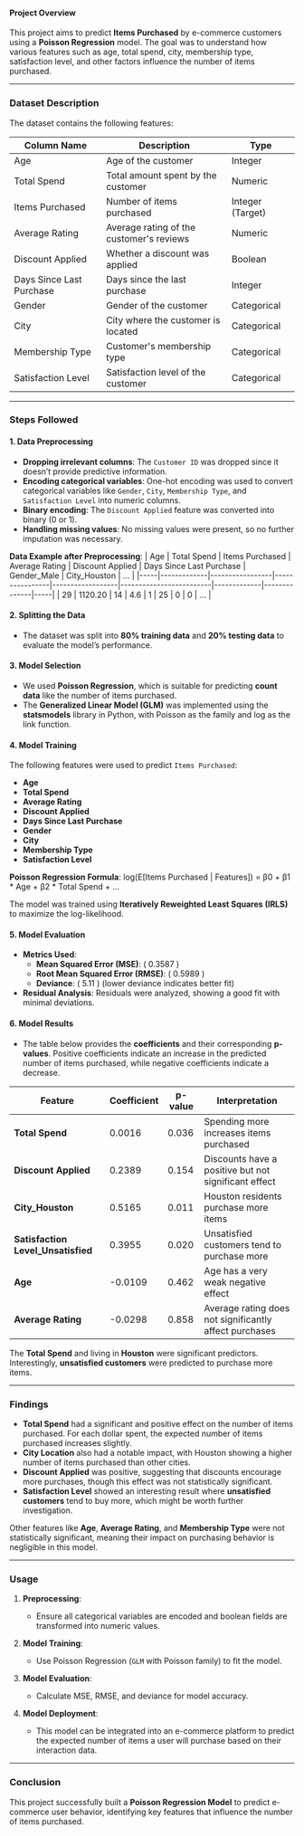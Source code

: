 #### **Project Overview**

This project aims to predict **Items Purchased** by e-commerce customers using a **Poisson Regression** model. The goal was to understand how various features such as age, total spend, city, membership type, satisfaction level, and other factors influence the number of items purchased.

---

### **Dataset Description**

The dataset contains the following features:

| Column Name                  | Description                             | Type          |
|------------------------------|-----------------------------------------|---------------|
| Age                          | Age of the customer                     | Integer       |
| Total Spend                   | Total amount spent by the customer      | Numeric       |
| Items Purchased               | Number of items purchased               | Integer (Target)|
| Average Rating                | Average rating of the customer's reviews| Numeric       |
| Discount Applied              | Whether a discount was applied          | Boolean       |
| Days Since Last Purchase      | Days since the last purchase            | Integer       |
| Gender                        | Gender of the customer                  | Categorical   |
| City                          | City where the customer is located      | Categorical   |
| Membership Type               | Customer's membership type              | Categorical   |
| Satisfaction Level            | Satisfaction level of the customer      | Categorical   |

---

### **Steps Followed**

#### **1. Data Preprocessing**
   - **Dropping irrelevant columns**: The `Customer ID` was dropped since it doesn’t provide predictive information.
   - **Encoding categorical variables**: One-hot encoding was used to convert categorical variables like `Gender`, `City`, `Membership Type`, and `Satisfaction Level` into numeric columns.
   - **Binary encoding**: The `Discount Applied` feature was converted into binary (0 or 1).
   - **Handling missing values**: No missing values were present, so no further imputation was necessary.
   
   **Data Example after Preprocessing**:
   | Age | Total Spend | Items Purchased | Average Rating | Discount Applied | Days Since Last Purchase | Gender_Male | City_Houston | ... |
   |-----|-------------|-----------------|----------------|------------------|-------------------------|-------------|--------------|-----|
   | 29  | 1120.20     | 14              | 4.6            | 1                | 25                      | 0           | 0            | ... |

#### **2. Splitting the Data**
   - The dataset was split into **80% training data** and **20% testing data** to evaluate the model’s performance.

#### **3. Model Selection**
   - We used **Poisson Regression**, which is suitable for predicting **count data** like the number of items purchased.
   - The **Generalized Linear Model (GLM)** was implemented using the **statsmodels** library in Python, with Poisson as the family and log as the link function.

#### **4. Model Training**
   The following features were used to predict `Items Purchased`:
   - **Age**
   - **Total Spend**
   - **Average Rating**
   - **Discount Applied**
   - **Days Since Last Purchase**
   - **Gender**
   - **City**
   - **Membership Type**
   - **Satisfaction Level**

   **Poisson Regression Formula**:
    log(E[Items Purchased | Features]) = β0 + β1 * Age + β2 * Total Spend + ... 



   The model was trained using **Iteratively Reweighted Least Squares (IRLS)** to maximize the log-likelihood.

#### **5. Model Evaluation**
   - **Metrics Used**:
     - **Mean Squared Error (MSE)**: \( 0.3587 \)
     - **Root Mean Squared Error (RMSE)**: \( 0.5989 \)
     - **Deviance**: \( 5.11 \) (lower deviance indicates better fit)
   - **Residual Analysis**: Residuals were analyzed, showing a good fit with minimal deviations.

#### **6. Model Results**
   - The table below provides the **coefficients** and their corresponding **p-values**. Positive coefficients indicate an increase in the predicted number of items purchased, while negative coefficients indicate a decrease.
   
   | Feature                          | Coefficient | p-value | Interpretation                             |
   |-----------------------------------|-------------|---------|---------------------------------------------|
   | **Total Spend**                   | 0.0016      | 0.036   | Spending more increases items purchased     |
   | **Discount Applied**              | 0.2389      | 0.154   | Discounts have a positive but not significant effect |
   | **City_Houston**                  | 0.5165      | 0.011   | Houston residents purchase more items       |
   | **Satisfaction Level_Unsatisfied**| 0.3955      | 0.020   | Unsatisfied customers tend to purchase more |
   | **Age**                           | -0.0109     | 0.462   | Age has a very weak negative effect         |
   | **Average Rating**                | -0.0298     | 0.858   | Average rating does not significantly affect purchases |

   The **Total Spend** and living in **Houston** were significant predictors. Interestingly, **unsatisfied customers** were predicted to purchase more items.

---

### **Findings**
   - **Total Spend** had a significant and positive effect on the number of items purchased. For each dollar spent, the expected number of items purchased increases slightly.
   - **City Location** also had a notable impact, with Houston showing a higher number of items purchased than other cities.
   - **Discount Applied** was positive, suggesting that discounts encourage more purchases, though this effect was not statistically significant.
   - **Satisfaction Level** showed an interesting result where **unsatisfied customers** tend to buy more, which might be worth further investigation.
   
   Other features like **Age**, **Average Rating**, and **Membership Type** were not statistically significant, meaning their impact on purchasing behavior is negligible in this model.

---

### **Usage**

1. **Preprocessing**:
   - Ensure all categorical variables are encoded and boolean fields are transformed into numeric values.
   
2. **Model Training**:
   - Use Poisson Regression (`GLM` with Poisson family) to fit the model.
   
3. **Model Evaluation**:
   - Calculate MSE, RMSE, and deviance for model accuracy.
   
4. **Model Deployment**:
   - This model can be integrated into an e-commerce platform to predict the expected number of items a user will purchase based on their interaction data.

---

### **Conclusion**
This project successfully built a **Poisson Regression Model** to predict e-commerce user behavior, identifying key features that influence the number of items purchased.